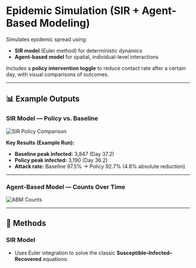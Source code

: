 # Epidemic Simulation (SIR + Agent-Based Modeling)

Simulates epidemic spread using:
- **SIR model** (Euler method) for deterministic dynamics
- **Agent-based model** for spatial, individual-level interactions

Includes a **policy intervention toggle** to reduce contact rate after a certain day, with visual comparisons of outcomes.

---

## 📊 Example Outputs

### SIR Model — Policy vs. Baseline
![SIR Policy Comparison](figures/policy_compare.png)

**Key Results (Example Run):**
- **Baseline peak infected:** 3,847 (Day 37.2)
- **Policy peak infected:** 3,190 (Day 36.2)
- **Attack rate:** Baseline 97.5% → Policy 92.7% (4.8% absolute reduction)

---

### Agent-Based Model — Counts Over Time
![ABM Counts](figures/abm_counts.png)

---

## 🧠 Methods

### SIR Model
- Uses Euler integration to solve the classic **Susceptible–Infected–Recovered** equations:
